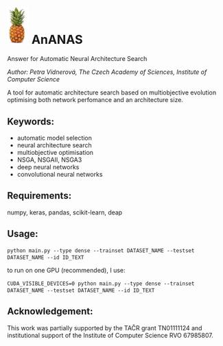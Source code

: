 # <img src="fig/ananas.png" width="50px"/> AnANAS
Answer for Automatic Neural Architecture Search 


*Author: Petra Vidnerová, The Czech Academy of Sciences, Institute of Computer Science*

A tool for automatic architecture search based on multiobjective evolution optimising 
both network perfomance and an architecture size.  

## Keywords:
- automatic model selection
- neural architecture search 
- multiobjective optimisation
- NSGA, NSGAII, NSGA3
- deep neural networks 
- convolutional neural networks

## Requirements:

numpy, keras, pandas, scikit-learn, deap 

## Usage:
```
python main.py --type dense --trainset DATASET_NAME --testset DATASET_NAME --id ID_TEXT
```
to run on one GPU (recommended), I use: 
```
CUDA_VISIBLE_DEVICES=0 python main.py --type dense --trainset DATASET_NAME --testset DATASET_NAME --id ID_TEXT
```

 
## Acknowledgement: 
This work  was partially supported by the TAČR grant TN01111124 
and institutional support of the Institute of Computer Science RVO 67985807.
